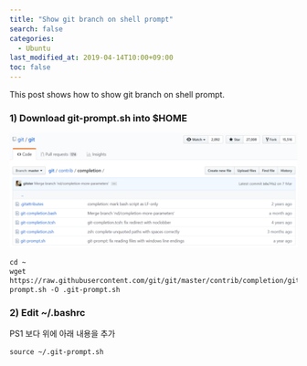 ```yaml
---
title: "Show git branch on shell prompt"
search: false
categories:
  - Ubuntu
last_modified_at: 2019-04-14T10:00+09:00
toc: false
---
```


This post shows how to show git branch on shell prompt.

### 1) Download git-prompt.sh into $HOME
![git-prompt.sh](https://github.com/unipark00/tekrepo/blob/master/_posts/20190414_151029.png?raw=true)
```console
cd ~
wget https://raw.githubusercontent.com/git/git/master/contrib/completion/git-prompt.sh -O .git-prompt.sh
```
### 2) Edit ~/.bashrc
PS1 보다 위에 아래 내용을 추가
```console
source ~/.git-prompt.sh
```
